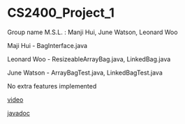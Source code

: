 # CS2400_Project_1
Group name M.S.L. : Manji Hui, June Watson, Leonard Woo

Maji Hui - BagInterface.java

Leonard Woo - ResizeableArrayBag.java, LinkedBag.java

June Watson - ArrayBagTest.java, LinkedBagTest.java

No extra features implemented

[video]()

[javadoc]()

